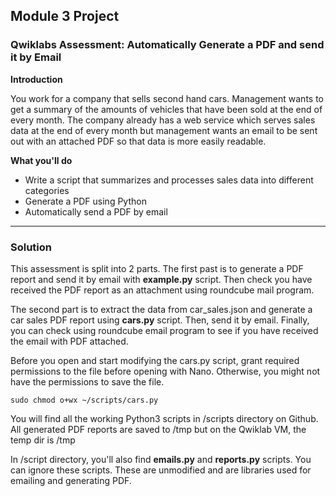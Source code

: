 ## Module 3 Project

### Qwiklabs Assessment: Automatically Generate a PDF and send it by Email

**Introduction**

You work for a company that sells second hand cars. Management wants to get a summary of the amounts of vehicles that have been sold at the end of every month. The company already has a web service which serves sales data at the end of every month but management wants an email to be sent out with an attached PDF so that data is more easily readable.

**What you'll do**

- Write a script that summarizes and processes sales data into different categories
- Generate a PDF using Python
- Automatically send a PDF by email 

---

### Solution

This assessment is split into 2 parts. The first past is to generate a PDF report and send it by email with **example.py** script. Then check you have received the PDF report as an attachment using roundcube mail program. 

The second part is to extract the data from car_sales.json and generate a car sales PDF report using **cars.py** script. Then, send it by email. Finally, you can check using roundcube email program to see if you have received the email with PDF attached.  

Before you open and start modifying the cars.py script, grant required permissions to the file before opening with Nano. Otherwise, you might not have the permissions to save the file.
```
sudo chmod o+wx ~/scripts/cars.py
```
You will find all the working Python3 scripts in /scripts directory on Github. All generated PDF reports are saved to /tmp but on the Qwiklab VM, the temp dir is <root>/tmp 

  In /script directory, you'll also find __emails.py__ and __reports.py__ scripts. You can ignore these scripts. These are unmodified and are libraries used for emailing and generating PDF. 
